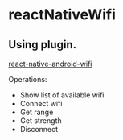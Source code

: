 # reactNativeWifi
## Using plugin. 
[react-native-android-wifi](https://github.com/devstepbcn/react-native-android-wifi)

Operations:

- Show list of available wifi
- Connect wifi
- Get range
- Get strength
- Disconnect
